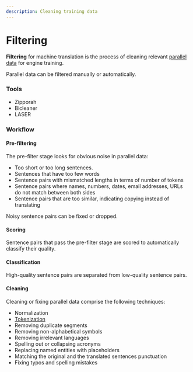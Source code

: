 ```yaml
---
description: Cleaning training data
---
```


# Filtering

**Filtering** for machine translation is the process of cleaning relevant [parallel data](customization/parallel.data.md) for engine training.

Parallel data can be filtered manually or automatically.

### Tools

- Zipporah
- Bicleaner
- LASER

### Workflow

#### Pre-filtering

The pre-filter stage looks for obvious noise in parallel data:

- Too short or too long sentences.
- Sentences that have too few words
- Sentence pairs with mismatched lengths in terms of number of tokens
- Sentence pairs where names, numbers, dates, email addresses, URLs do not match between both sides
- Sentence pairs that are too similar, indicating copying instead of translating

Noisy sentence pairs can be fixed or dropped.

#### Scoring

Sentence pairs that pass the pre-filter stage are scored to automatically classify their quality.

#### Classification

High-quality sentence pairs are separated from low-quality sentence pairs.

#### Cleaning

Cleaning or fixing parallel data comprise the following techniques:

- Normalization
- [Tokenization](customization/tokenization.md)
- Removing duplicate segments
- Removing non-alphabetical symbols
- Removing irrelevant languages
- Spelling out or collapsing acronyms
- Replacing named entities with placeholders
- Matching the original and the translated sentences punctuation
- Fixing typos and spelling mistakes
